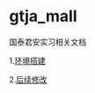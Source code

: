 # gtja_mall
国泰君安实习相关文档

1.[环境搭建](https://github.com/jennyzhang8800/gtja_mall/blob/master/Environment.md)

2.[后续修改](https://github.com/jennyzhang8800/gtja_mall/blob/master/Next.md)
